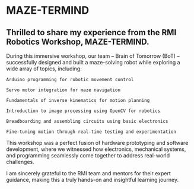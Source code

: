 # MAZE-TERMIND
## Thrilled to share my experience from the RMI Robotics Workshop, MAZE-TERMIND.

During this immersive workshop, our team – Brain of Tomorrow (BoT) – successfully designed and built a maze-solving robot while exploring a wide array of topics, including:

    Arduino programming for robotic movement control

    Servo motor integration for maze navigation

    Fundamentals of inverse kinematics for motion planning

    Introduction to image processing using OpenCV for robotics

    Breadboarding and assembling circuits using basic electronics

    Fine-tuning motion through real-time testing and experimentation

This workshop was a perfect fusion of hardware prototyping and software development, where we witnessed how electronics, mechanical systems, and programming seamlessly come together to address real-world challenges.

I am sincerely grateful to the RMI team and mentors for their expert guidance, making this a truly hands-on and insightful learning journey.
